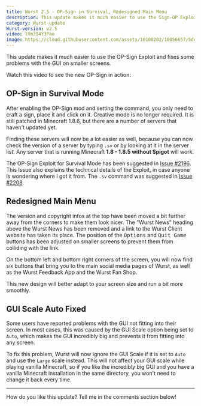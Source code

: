```yaml
---
title: Wurst 2.5 - OP-Sign in Survival, Redesigned Main Menu
description: This update makes it much easier to use the Sign-OP Exploit and fixes some problems with the GUI on smaller screens.
category: Wurst-update
Wurst-version: v2.5
video: lVm3I4Y3Pao
image: https://cloud.githubusercontent.com/assets/10100202/10056657/5dc726fc-623c-11e5-82a1-5d934395d34e.jpg
---
```

This update makes it much easier to use the OP-Sign Exploit and fixes some problems with the GUI on smaller screens.

Watch this video to see the new OP-Sign in action:

## OP-Sign in Survival Mode
After enabling the OP-Sign mod and setting the command, you only need to craft a sign, place it and click on it. Creative mode is no longer required. It is still patched in Minecraft 1.8.6, but there are a number of servers that haven't updated yet.

Finding these servers will now be a lot easier as well, because you can now check the version of a server by typing `.sv` or by looking at it in the server list. Any server that is running Minecraft **1.8 - 1.8.5 without Spigot** will work.

The OP-Sign Exploit for Survival Mode has been suggested in [Issue #2196](https://github.com/Wurst-Imperium/Wurst-Client/issues/2196). This Issue also explains the technical details of the Exploit, in case anyone is wondering where I got it from. The `.sv` command was suggested in [Issue #2208](https://github.com/Wurst-Imperium/Wurst-Client/issues/2208).
<!--read more-->

## Redesigned Main Menu
The version and copyright infos at the top have been moved a bit further away from the corners to make them look nicer. The "Wurst News" heading above the Wurst News has been removed and a link to the Wurst Client website has taken its place. The position of the <kbd>Options</kbd> and <kbd>Quit Game</kbd> buttons has been adjusted on smaller screens to prevent them from colliding with the link.

On the bottom left and bottom right corners of the screen, you will now find six buttons that bring you to the main social media pages of Wurst, as well as the Wurst Feedback App and the Wurst Fan Shop.

This new design will better adapt to your screen size and run a bit more smoothly.

## GUI Scale Auto Fixed
Some users have reported problems with the GUI not fitting into their screen. In most cases, this was caused by the GUI Scale option being set to `Auto`, which makes the GUI incredibly big and prevents it from fitting into any screen.

To fix this problem, Wurst will now ignore the GUI Scale if it is set to `Auto` and use the `Large` scale instead. This will not affect your GUI scale while playing vanilla Minecraft, so if you like the incredibly big GUI and you have a vanilla Minecraft installation in the same directory, you won't need to change it back every time.

---

How do you like this update? Tell me in the comments section below!
